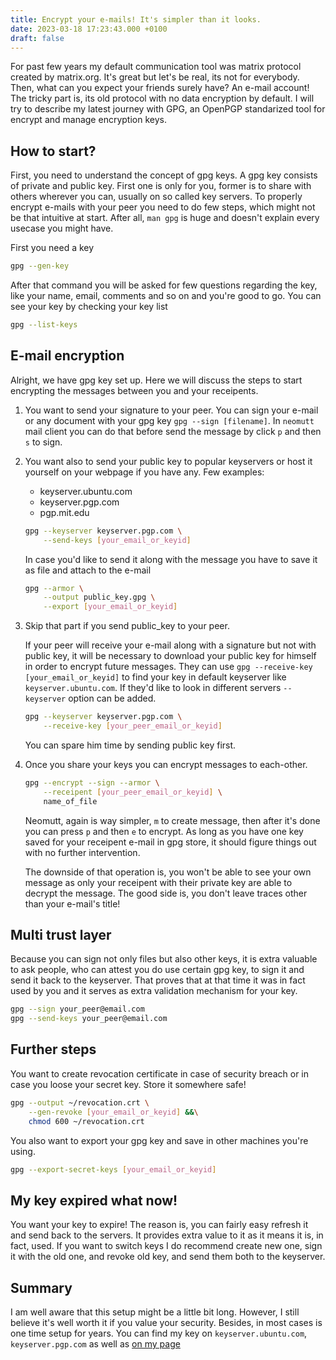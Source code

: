 ```yaml
---
title: Encrypt your e-mails! It's simpler than it looks.
date: 2023-03-18 17:23:43.000 +0100
draft: false
---
```


For past few years my default communication tool was matrix protocol created by matrix.org. It's great but let's be real, its not for everybody. Then, what can you expect your friends surely have? An e-mail account! The tricky part is, its old protocol with no data encryption by default. I will try to describe my latest journey with GPG, an OpenPGP standarized tool for encrypt and manage encryption keys.

## How to start?

First, you need to understand the concept of gpg keys. A gpg key consists of private and public key. First one is only for you, former is to share with others wherever you can, usually on so called key servers. To properly encrypt e-mails with your peer you need to do few steps, which might not be that intuitive at start. After all, `man gpg` is huge and doesn't explain every usecase you might have.

First you need a key

```sh
gpg --gen-key
```

After that command you will be asked for few questions regarding the key, like your name, email, comments and so on and you're good to go. You can see your key by checking your key list

```sh
gpg --list-keys
```

## E-mail encryption 

Alright, we have gpg key set up. Here we will discuss the steps to start encrypting the messages between you and your receipents.

1. You want to send your signature to your peer. You can sign your e-mail or any document with your gpg key `gpg --sign [filename]`. In `neomutt` mail client you can do that before send the message by click `p` and then `s` to sign.

2. You want also to send your public key to popular keyservers or host it yourself on your webpage if you have any. 
	Few examples:
	
	- keyserver.ubuntu.com
	- keyserver.pgp.com
	- pgp.mit.edu
	
	```sh
	gpg --keyserver keyserver.pgp.com \
        --send-keys [your_email_or_keyid]
	```
	
	In case you'd like to send it along with the message you have to save it as file and attach to the e-mail
	
	```sh
	gpg --armor \
        --output public_key.gpg \
        --export [your_email_or_keyid]
	```

3. Skip that part if you send public_key to your peer. 

	If your peer will receive your e-mail along with a signature but not with public key, it will be necessary to download your public key for himself in order to encrypt future messages. They can use `gpg --receive-key [your_email_or_keyid]` to find your key in default keyserver like `keyserver.ubuntu.com`. If they'd like to look in different servers `--keyserver` option can be added.

	```sh
	gpg --keyserver keyserver.pgp.com \
        --receive-key [your_peer_email_or_keyid] 
	```
	You can spare him time by sending public key first.

4. Once you share your keys you can encrypt messages to each-other.
	```sh
	gpg --encrypt --sign --armor \
        --receipent [your_peer_email_or_keyid] \
        name_of_file
	```
	Neomutt, again is way simpler, `m` to create message, then after it's done you can press `p` and then `e` to encrypt. As long as you have one key saved for your receipent e-mail in gpg store, it should figure things out with no further intervention.
	
	The downside of that operation is, you won't be able to see your own message as only your receipent with their private key are able to decrypt the message. The good side is, you don't leave traces other than your e-mail's title!

## Multi trust layer

Because you can sign not only files but also other keys, it is extra valuable to ask people, who can attest you do use certain gpg key, to sign it and send it back to the keyserver. That proves that at that time it was in fact used by you and it serves as extra validation mechanism for your key.

```sh
gpg --sign your_peer@email.com
gpg --send-keys your_peer@email.com
```

## Further steps
        
You want to create revocation certificate in case of security breach or in case you loose your secret key. Store it somewhere safe!

```sh
gpg --output ~/revocation.crt \
	--gen-revoke [your_email_or_keyid] &&\
	chmod 600 ~/revocation.crt
```

You also want to export your gpg key and save in other machines you're using.

```sh
gpg --export-secret-keys [your_email_or_keyid] 
```

## My key expired what now!

You want your key to expire! The reason is, you can fairly easy refresh it and send back to the servers. It provides extra value to it as it means it is, in fact, used. If you want to switch keys I do recommend create new one, sign it with the old one, and revoke old key, and send them both to the keyserver.

## Summary

I am well aware that this setup might be a little bit long. However, I still believe it's well worth it if you value your security. Besides, in most cases is one time setup for years. You can find my key on `keyserver.ubuntu.com`, `keyserver.pgp.com` as well as [on my page](https://mateuszreszka.xyz/gpg.asc) 
